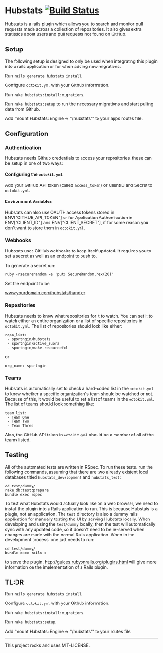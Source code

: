 # Hubstats [![Build Status](https://travis-ci.org/sportngin/hubstats.svg?branch=master)](https://travis-ci.org/sportngin/hubstats)

Hubstats is a rails plugin which allows you to search and monitor pull requests made across a collection of repositories. It also gives extra statistics about users and pull requests not found on GitHub.

## Setup
The following setup is designed to only be used when integrating this plugin into a rails application or for when adding new migrations.

 Run `rails generate hubstats:install`.
 
 Configure `octokit.yml` with your Github information.

 Run `rake hubstats:install:migrations`.

 Run `rake hubstats:setup` to run the necessary migrations and start pulling data from Github.

 Add 'mount Hubstats::Engine => "/hubstats"' to your apps routes file.

## Configuration
### Authentication
Hubstats needs Github credentials to access your repositories, these can be setup in one of two ways:

#### Configuring the `octokit.yml`
Add your GitHub API token (called `access_token`) or ClientID and Secret to `octokit.yml`.

#### Environment Variables
Hubstats can also use OAUTH access tokens stored in ENV["GITHUB_API_TOKEN"] or for Application Authentication in ENV["CLIENT_ID"] and ENV["CLIENT_SECRET"], if for some reason you don't want to store them in `octokit.yml`.

### Webhooks
Hubstats uses GitHub webhooks to keep itself updated. It requires you to set a secret as well as an endpoint to push to.

To generate a secret run:
 ```
 ruby -rsecurerandom -e 'puts SecureRandom.hex(20)'
 ``` 
Set the endpoint to be:

 www.yourdomain.com/hubstats/handler
 
### Repositories 
Hubstats needs to know what repositories for it to watch. You can set it to watch either an entire organization or a list of specific repositories in `octokit.yml`. The list of repositories should look like either:

```
repo_list:
 - sportngin/hubstats
 - sportngin/active_zuora
 - sportngin/make-resourceful
```

or 

```
org_name: sportngin
```

### Teams
Hubstats is automatically set to check a hard-coded list in the `octokit.yml` to know whether a specific organization's team should be watched or not. Because of this, it would be useful to set a list of teams in the `octokit.yml`. The list of teams should look something like:

```
team_list:
 - Team One
 - Team Two
 - Team Three
```

Also, the GitHub API token in `octokit.yml` should be a member of all of the teams listed.

## Testing
All of the automated tests are written in RSpec. To run these tests, run the following commands, assuming that there are two already existent local databases titled `hubstats_development` and `hubstats_test`:
```
cd test/dummy/
rake db:test:prepare
bundle exec rspec
```
To test what Hubstats would actually look like on a web browser, we need to install the plugin into a Rails application to run. This is because Hubstats is a plugin, not an application. The `test` directory is also a dummy rails application for manually testing the UI by serving Hubstats locally. When developing and using the `test/dummy` locally, then the test will automatically sync with any updated code, so it doesn't need to be re-served when changes are made with the normal Rails application. When in the development process, one just needs to run:
```
cd test/dummy/
bundle exec rails s
```
to serve the plugin. http://guides.rubyonrails.org/plugins.html will give more information on the implementation of a Rails plugin. 

## TL:DR
  Run `rails generate hubstats:install`.
  
  Configure `octokit.yml` with your Github information.
  
  Run `rake hubstats:install:migrations`.
  
  Run `rake hubstats:setup`.
  
  Add 'mount Hubstats::Engine => "/hubstats"' to your routes file.

<hr>

This project rocks and uses MIT-LICENSE.
